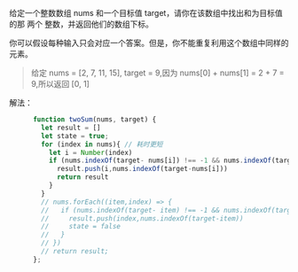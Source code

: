 给定一个整数数组 nums 和一个目标值 target，请你在该数组中找出和为目标值的那 两个 整数，并返回他们的数组下标。

你可以假设每种输入只会对应一个答案。但是，你不能重复利用这个数组中同样的元素。

>给定 nums = [2, 7, 11, 15], target = 9,因为 nums[0] + nums[1] = 2 + 7 = 9,所以返回 [0, 1]

解法：
```javascript
      function twoSum(nums, target) {
        let result = []
        let state = true;
        for (index in nums){ // 耗时更短
          let i = Number(index)
          if (nums.indexOf(target- nums[i]) !== -1 && nums.indexOf(target-nums[i]) !== i) {
            result.push(i,nums.indexOf(target-nums[i]))
            return result
          }
        }
        // nums.forEach((item,index) => {
        //   if (nums.indexOf(target- item) !== -1 && nums.indexOf(target-item) !== index && state) {
        //     result.push(index,nums.indexOf(target-item))
        //     state = false
        //   }
        // })
        // return result;
      };
```
